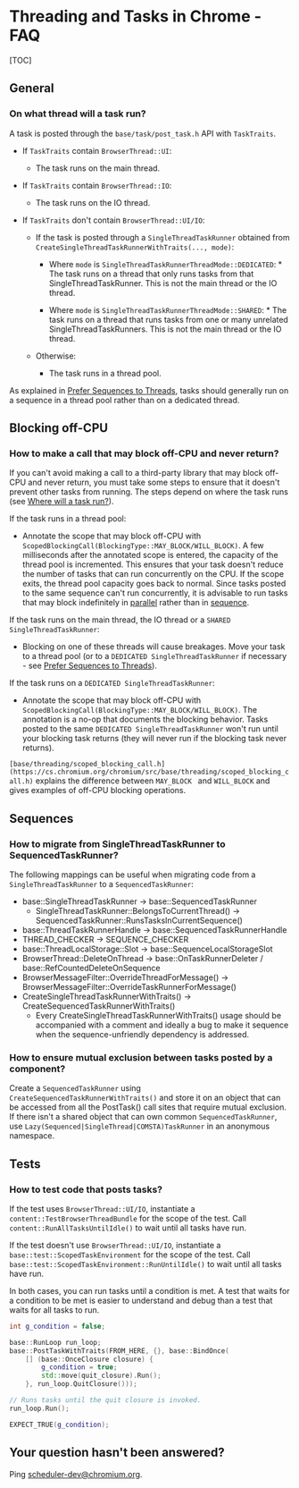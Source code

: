 # Threading and Tasks in Chrome - FAQ

[TOC]

## General

### On what thread will a task run?

A task is posted through the `base/task/post_task.h` API with `TaskTraits`.

* If `TaskTraits` contain `BrowserThread::UI`:
    * The task runs on the main thread.

* If `TaskTraits` contain `BrowserThread::IO`:
    * The task runs on the IO thread.

* If `TaskTraits` don't contain `BrowserThread::UI/IO`:
    * If the task is posted through a `SingleThreadTaskRunner` obtained from
      `CreateSingleThreadTaskRunnerWithTraits(..., mode)`:
        * Where `mode` is `SingleThreadTaskRunnerThreadMode::DEDICATED`:
              * The task runs on a thread that only runs tasks from that
                SingleThreadTaskRunner. This is not the main thread or the IO
                thread.

        * Where `mode` is `SingleThreadTaskRunnerThreadMode::SHARED`:
              * The task runs on a thread that runs tasks from one or many
                unrelated SingleThreadTaskRunners. This is not the main thread
                or the IO thread.

    * Otherwise:
        * The task runs in a thread pool.

As explained in [Prefer Sequences to Threads](threading_and_tasks.md#Prefer-Sequences-to-Threads),
tasks should generally run on a sequence in a thread pool rather than on a
dedicated thread.

## Blocking off-CPU

### How to make a call that may block off-CPU and never return?

If you can't avoid making a call to a third-party library that may block off-CPU
and never return, you must take some steps to ensure that it doesn't prevent
other tasks from running. The steps depend on where the task runs (see [Where
will a task run?](#On-what-thread-will-a-task-run_)).

If the task runs in a thread pool:

* Annotate the scope that may block off-CPU with
  `ScopedBlockingCall(BlockingType::MAY_BLOCK/WILL_BLOCK)`. A few milliseconds
  after the annotated scope is entered, the capacity of the thread pool is
  incremented. This ensures that your task doesn't reduce the number of tasks
  that can run concurrently on the CPU. If the scope exits, the thread pool
  capacity goes back to normal. Since tasks posted to the same sequence can't
  run concurrently, it is advisable to run tasks that may block indefinitely in
  [parallel](threading_and_tasks.md#posting-a-parallel-task) rather than in
  [sequence](threading_and_tasks.md#posting-a-sequenced-task).

If the task runs on the main thread, the IO thread or a `SHARED
SingleThreadTaskRunner`:

* Blocking on one of these threads will cause breakages. Move your task to a
  thread pool (or to a `DEDICATED SingleThreadTaskRunner` if necessary - see
  [Prefer Sequences to Threads](threading_and_tasks.md#Prefer-Sequences-to-Threads)).

If the task runs on a `DEDICATED SingleThreadTaskRunner`:

* Annotate the scope that may block off-CPU with
  `ScopedBlockingCall(BlockingType::MAY_BLOCK/WILL_BLOCK)`. The annotation is a
  no-op that documents the blocking behavior. Tasks posted to the same
  `DEDICATED SingleThreadTaskRunner` won't run until your blocking task returns
  (they will never run if the blocking task never returns).

`[base/threading/scoped_blocking_call.h](https://cs.chromium.org/chromium/src/base/threading/scoped_blocking_call.h)`
explains the difference between `MAY_BLOCK ` and  `WILL_BLOCK` and gives
examples of off-CPU blocking operations.

## Sequences

### How to migrate from SingleThreadTaskRunner to SequencedTaskRunner?

The following mappings can be useful when migrating code from a
`SingleThreadTaskRunner` to a `SequencedTaskRunner`:

* base::SingleThreadTaskRunner -> base::SequencedTaskRunner
    * SingleThreadTaskRunner::BelongsToCurrentThread() -> SequencedTaskRunner::RunsTasksInCurrentSequence()
* base::ThreadTaskRunnerHandle -> base::SequencedTaskRunnerHandle
* THREAD_CHECKER -> SEQUENCE_CHECKER
* base::ThreadLocalStorage::Slot -> base::SequenceLocalStorageSlot
* BrowserThread::DeleteOnThread -> base::OnTaskRunnerDeleter / base::RefCountedDeleteOnSequence
* BrowserMessageFilter::OverrideThreadForMessage() -> BrowserMessageFilter::OverrideTaskRunnerForMessage()
* CreateSingleThreadTaskRunnerWithTraits() -> CreateSequencedTaskRunnerWithTraits()
     * Every CreateSingleThreadTaskRunnerWithTraits() usage should be accompanied
       with a comment and ideally a bug to make it sequence when the sequence-unfriendly
       dependency is addressed.

### How to ensure mutual exclusion between tasks posted by a component?

Create a `SequencedTaskRunner` using `CreateSequencedTaskRunnerWithTraits()` and
store it on an object that can be accessed from all the PostTask() call sites
that require mutual exclusion. If there isn't a shared object that can own
common `SequencedTaskRunner`, use
`Lazy(Sequenced|SingleThread|COMSTA)TaskRunner` in an anonymous namespace.

## Tests

### How to test code that posts tasks?

If the test uses `BrowserThread::UI/IO`, instantiate a
`content::TestBrowserThreadBundle` for the scope of the test. Call
`content::RunAllTasksUntilIdle()` to wait until all tasks have run.

If the test doesn't use `BrowserThread::UI/IO`, instantiate a
`base::test::ScopedTaskEnvironment` for the scope of the test. Call
`base::test::ScopedTaskEnvironment::RunUntilIdle()` to wait until all tasks have
run.

In both cases, you can run tasks until a condition is met. A test that waits for
a condition to be met is easier to understand and debug than a test that waits
for all tasks to run.

```cpp
int g_condition = false;

base::RunLoop run_loop;
base::PostTaskWithTraits(FROM_HERE, {}, base::BindOnce(
    [] (base::OnceClosure closure) {
        g_condition = true;
        std::move(quit_closure).Run();
    }, run_loop.QuitClosure()));

// Runs tasks until the quit closure is invoked.
run_loop.Run();

EXPECT_TRUE(g_condition);
```

## Your question hasn't been answered?

Ping
[scheduler-dev@chromium.org](https://groups.google.com/a/chromium.org/forum/#!forum/scheduler-dev).

